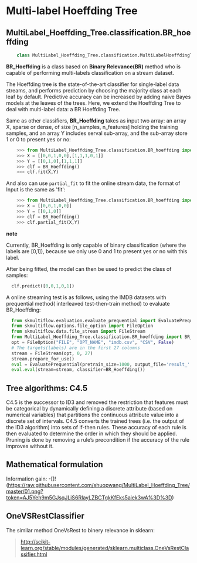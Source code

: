 # Multi-label Hoeffding Tree
## MultiLabel_Hoeffding_Tree.classification.BR_hoeffding
```py
    class MultiLabel_Hoeffding_Tree.classification.MultiLabelHoeffdingTree()
```
<b>BR_Hoeffding</b> is a class based on <b>Binary Relevance(BR)</b> method who is capable of performing multi-labels classification on a stream dataset.

The Hoeffding tree is the state-of-the-art classifier for single-label data streams, and performs prediction by choosing the majority class at each leaf by default. Predictive accuracy can be increased by adding naive Bayes models at the leaves of the trees. Here, we extend the Hoeffding Tree to deal with multi-label data: a BR Hoeffding Tree.

Same as other classifiers, <b>BR_Hoeffding</b> takes as input two array: an array X, sparse or dense, of size [n_samples, n_features] holding the training samples, and an array Y includes serval sub-array, and the sub-array store 1 or 0 to present yes or no:

```py
    >>> from MultiLabel_Hoeffding_Tree.classification.BR_hoeffding import BR_Hoeffding
    >>> X = [[0,0,1,0,0],[1,1,1,0,1]]
    >>> Y = [[0,1,0],[1,1,1]]
    >>> clf = BR_Hoeffding()
    >>> clf.fit(X,Y)
```
And also can use `partial_fit` to fit the online stream data, the format of Input is the same as 'fit':

```py
    >>> from MultiLabel_Hoeffding_Tree.classification.BR_hoeffding import BR_Hoeffding
    >>> X = [[0,0,1,0,0]]
    >>> Y = [[0,1,0]]
    >>> clf = BR_Hoeffding()
    >>> clf.partial_fit(X,Y)
```
  <b>note</b>

  Currently, BR_Hoeffding is only capable of binary classification (where the labels are [0,1]), because we only use 0 and 1 to present yes or no with this label.

After being fitted, the model can then be used to predict the class of samples:
```py
  clf.predict([0,0,1,0,1])
```
A online streaming test is as follows, using the IMDB datasets with prequential method( interleaved test-then-train method) to evaluate BR_Hoeffding:
```py
  from skmultiflow.evaluation.evaluate_prequential import EvaluatePrequential
  from skmultiflow.options.file_option import FileOption
  from skmultiflow.data.file_stream import FileStream
  from MultiLabel_Hoeffding_Tree.classification.BR_hoeffding import BR_Hoeffding
  opt = FileOption("FILE", "OPT_NAME", "imdb.csv", "CSV", False)
  # The targets(labels) are in the first 27 columns
  stream = FileStream(opt, 0, 27)
  stream.prepare_for_use()
  eval = EvaluatePrequential(pretrain_size=1000, output_file='result_' + dataset + '.csv', max_instances=10000, batch_size=1,n_wait=500, max_time=1000000000, task_type='multi_output', show_plot=False)
  eval.eval(stream=stream, classifier=BR_Hoeffding())
```

## Tree algorithms: C4.5
C4.5 is the successor to ID3 and removed the restriction that features must be categorical by dynamically defining a discrete attribute (based on numerical variables) that partitions the continuous attribute value into a discrete set of intervals. C4.5 converts the trained trees (i.e. the output of the ID3 algorithm) into sets of if-then rules. These accuracy of each rule is then evaluated to determine the order in which they should be applied. Pruning is done by removing a rule’s precondition if the accuracy of the rule improves without it.

## Mathematical formulation
Information gain:
 -[]!(https://raw.githubusercontent.com/shuopwang/MultiLabel_Hoeffding_Tree/master/01.png?token=AJ5Yeh9m5GJsqJLiS6RIayLZBCTgkKfEks5aiek3wA%3D%3D)

## OneVSRestClassifier
The similar method OneVsRest to binery relevance in sklearn:
> http://scikit-learn.org/stable/modules/generated/sklearn.multiclass.OneVsRestClassifier.html
